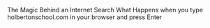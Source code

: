 The Magic Behind an Internet Search
What Happens when you type holbertonschool.com in your browser and press Enter
